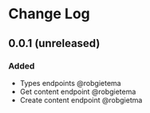 # Change Log

## 0.0.1 (unreleased)

### Added

- Types endpoints @robgietema
- Get content endpoint @robgietema
- Create content endpoint @robgietma
